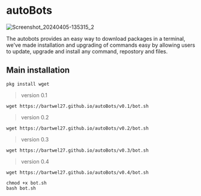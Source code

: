# autoBots

![Screenshot_20240405-135315_2](https://github.com/Bartwel27/autoBots/assets/81015407/c281ffe7-bd46-4492-9bc4-4f8b78723cde)


The autobots provides an easy way to download packages in a terminal, we've made installation and upgrading of commands easy by allowing users to update, upgrade and install any command, repostory and files.


## Main installation
```
pkg install wget
```

> version 0.1
```
wget https://bartwel27.github.io/autoBots/v0.1/bot.sh
```

> version 0.2
```
wget https://bartwel27.github.io/autoBots/v0.2/bot.sh
```


> version 0.3
```
wget https://bartwel27.github.io/autoBots/v0.3/bot.sh
```

> version 0.4
```
wget https://bartwel27.github.io/autoBots/v0.4/bot.sh
```



```
chmod +x bot.sh
bash bot.sh
```

